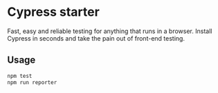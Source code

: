 # Cypress starter

Fast, easy and reliable testing for anything that runs in a browser. Install Cypress in seconds and take the pain out of front-end testing.

## Usage

```bash
npm test
npm run reporter
```